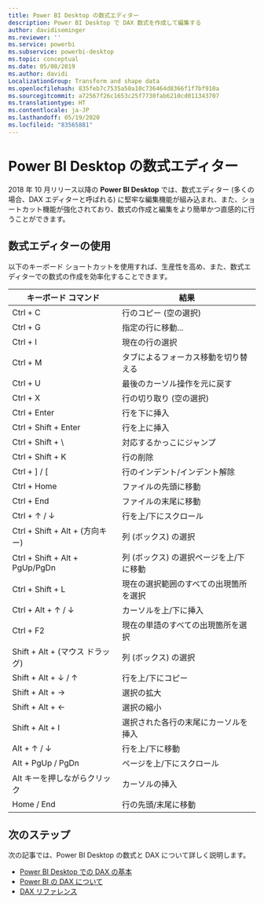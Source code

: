 ```yaml
---
title: Power BI Desktop の数式エディター
description: Power BI Desktop で DAX 数式を作成して編集する
author: davidiseminger
ms.reviewer: ''
ms.service: powerbi
ms.subservice: powerbi-desktop
ms.topic: conceptual
ms.date: 05/08/2019
ms.author: davidi
LocalizationGroup: Transform and shape data
ms.openlocfilehash: 835feb7c7535a50a10c736464d8366f1f7bf910a
ms.sourcegitcommit: a72567f26c1653c25f7730fab6210cd011343707
ms.translationtype: HT
ms.contentlocale: ja-JP
ms.lasthandoff: 05/19/2020
ms.locfileid: "83565881"
---
```

# <a name="formula-editor-in-power-bi-desktop"></a>Power BI Desktop の数式エディター

2018 年 10 月リリース以降の **Power BI Desktop** では、数式エディター (多くの場合、DAX エディターと呼ばれる) に堅牢な編集機能が組み込まれ、また、ショートカット機能が強化されており、数式の作成と編集をより簡単かつ直感的に行うことができます。 

## <a name="using-the-formula-editor"></a>数式エディターの使用

以下のキーボード ショートカットを使用すれば、生産性を高め、また、数式エディターでの数式の作成を効率化することできます。


|キーボード コマンド  |結果  |
|---------|---------|
|Ctrl + C  | 行のコピー (空の選択) |
|Ctrl + G  |指定の行に移動... |
|Ctrl + I  |現在の行の選択  |
|Ctrl + M  |タブによるフォーカス移動を切り替える |
|Ctrl + U  |最後のカーソル操作を元に戻す  |
|Ctrl + X   | 行の切り取り (空の選択) |
|Ctrl + Enter  |行を下に挿入  |
|Ctrl + Shift + Enter  |行を上に挿入  |
|Ctrl + Shift + \  |対応するかっこにジャンプ  |
|Ctrl + Shift + K  |行の削除  |
|Ctrl + ] / [  |行のインデント/インデント解除  |
|Ctrl + Home  |ファイルの先頭に移動  |
|Ctrl + End  |ファイルの末尾に移動  |
|Ctrl + ↑ / ↓   |行を上/下にスクロール  |
|Ctrl + Shift + Alt + (方向キー)  |列 (ボックス) の選択  |
|Ctrl + Shift + Alt + PgUp/PgDn  |列 (ボックス) の選択ページを上/下に移動 |
|Ctrl + Shift + L  |現在の選択範囲のすべての出現箇所を選択 |
|Ctrl + Alt + ↑ / ↓  |カーソルを上/下に挿入  |
|Ctrl + F2  |現在の単語のすべての出現箇所を選択 | 
|Shift + Alt + (マウス ドラッグ) |列 (ボックス) の選択  |
|Shift + Alt + ↓ / ↑  |行を上/下にコピー  |
|Shift + Alt + →  |選択の拡大  |
|Shift + Alt + ←  |選択の縮小 |
|Shift + Alt + I  |選択された各行の末尾にカーソルを挿入 |
|Alt + ↑ / ↓  | 行を上/下に移動 |
|Alt + PgUp / PgDn  |ページを上/下にスクロール  |
|Alt キーを押しながらクリック  |カーソルの挿入  |
|Home / End  |行の先頭/末尾に移動  |

## <a name="next-steps"></a>次のステップ

次の記事では、Power BI Desktop の数式と DAX について詳しく説明します。

* [Power BI Desktop での DAX の基本](desktop-quickstart-learn-dax-basics.md)
* [Power BI の DAX について](https://docs.microsoft.com/power-bi/guided-learning/introductiontodax?tutorial-step=1)
* [DAX リファレンス](/dax/)

